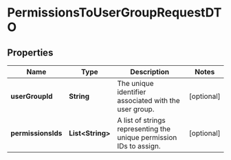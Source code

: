 

# PermissionsToUserGroupRequestDTO


## Properties

| Name | Type | Description | Notes |
|------------ | ------------- | ------------- | -------------|
|**userGroupId** | **String** | The unique identifier associated with the user group. |  [optional] |
|**permissionsIds** | **List&lt;String&gt;** | A list of strings representing the unique permission IDs to assign. |  [optional] |




